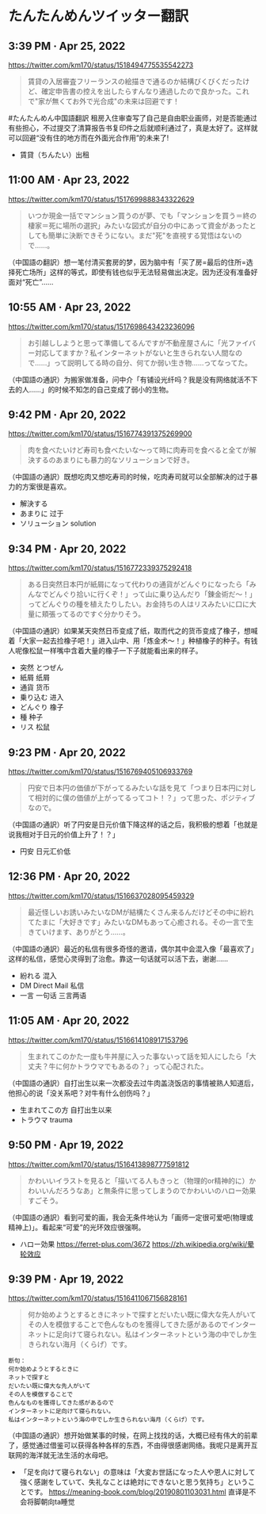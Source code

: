 # たんたんめんツイッター翻訳

## 3:39 PM · Apr 25, 2022

https://twitter.com/km170/status/1518494775535542273

> 賃貸の入居審査フリーランスの絵描きで通るのか結構びくびくだったけど、確定申告書の控えを出したらすんなり通過したので良かった。これで"家が無くてお外で光合成"の未来は回避です！

#たんたんめん中国語翻訳
租房入住审查写了自己是自由职业画师，对是否能通过有些担心，不过提交了清算报告书复印件之后就顺利通过了，真是太好了。这样就可以回避“没有住的地方而在外面光合作用”的未来了!

- 賃貸（ちんたい）出租

## 11:00 AM · Apr 23, 2022

https://twitter.com/km170/status/1517699888343322629

> いつか現金一括でマンション買うのが夢、でも「マンションを買う＝終の棲家＝死に場所の選択」みたいな図式が自分の中にあって資金があったとしても簡単に決断できそうにない。まだ"死"を直視する覚悟はないので……。

（中国語の翻訳）想一笔付清买套房的梦，因为脑中有「买了房=最后的住所=选择死亡场所」这样的等式，即使有钱也似乎无法轻易做出决定。因为还没有准备好面对“死亡”……

## 10:55 AM · Apr 23, 2022

https://twitter.com/km170/status/1517698643423236096

> お引越ししようと思って準備してるんですが不動産屋さんに「光ファイバー対応してますか？私インターネットがないと生きられない人間なので……」って説明してる時の自分、何てか弱い生き物……ってなってた。

（中国語の通訳）为搬家做准备，问中介「有铺设光纤吗？我是没有网络就活不下去的人……」的时候不知怎的自己变成了弱小的生物。

## 9:42 PM · Apr 20, 2022

https://twitter.com/km170/status/1516774391375269900

> 肉を食べたいけど寿司も食べたいな～って時に肉寿司を食べると全てが解決するのあまりにも暴力的なソリューションで好き。

（中国語の通訳）既想吃肉又想吃寿司的时候，吃肉寿司就可以全部解决的过于暴力的方案很是喜欢。

- 解決する
- あまりに 过于
- ソリューション solution

## 9:34 PM · Apr 20, 2022

https://twitter.com/km170/status/1516772339375292418

> ある日突然日本円が紙屑になって代わりの通貨がどんぐりになったら「みんなでどんぐり拾いに行くぞ！」って山に乗り込んだり「錬金術だ～！」ってどんぐりの種を植えたりしたい。お金持ちの人はリスみたいに口に大量に頬張ってるのですぐ分かりそう。

（中国語の通訳）如果某天突然日币变成了纸，取而代之的货币变成了橡子，想喊着「大家一起去捡橡子吧！」进入山中、用「炼金术～！」种植橡子的种子。有钱人呢像松鼠一样嘴中含着大量的橡子一下子就能看出来的样子。

- 突然 とつぜん
- 紙屑 纸屑
- 通貨 货币
- 乗り込む 进入
- どんぐり 橡子
- 種 种子
- リス 松鼠

## 9:23 PM · Apr 20, 2022

https://twitter.com/km170/status/1516769405106933769

> 円安で日本円の価値が下がってるみたいな話を見て「つまり日本円に対して相対的に僕の価値が上がってるってコト！？」って思った、ポジティブなので。

（中国語の通訳）听了円安是日元价值下降这样的话之后，我积极的想着「也就是说我相对于日元的价值上升了！？」

- 円安 日元汇价低

## 12:36 PM · Apr 20, 2022

https://twitter.com/km170/status/1516637028095459329

> 最近怪しいお誘いみたいなDMが結構たくさん来るんだけどその中に紛れてたまに「大好きです」みたいなDMもあって心癒される。その一言で生きていけます、ありがとう……。

（中国語の通訳）最近的私信有很多奇怪的邀请，偶尔其中会混入像「最喜欢了」这样的私信，感觉心灵得到了治愈。靠这一句话就可以活下去，谢谢……

- 紛れる 混入
- DM Direct Mail 私信
- 一言 一句话 三言两语

## 11:05 AM · Apr 20, 2022

https://twitter.com/km170/status/1516614108917153796

> 生まれてこのかた一度も牛丼屋に入った事ないって話を知人にしたら「大丈夫？牛に何かトラウマでもあるの？」って心配された。

（中国語の通訳）自打出生以来一次都没去过牛肉盖浇饭店的事情被熟人知道后，他担心的说「没关系吧？对牛有什么创伤吗？」

- 生まれてこの方 自打出生以来
- トラウマ trauma

## 9:50 PM · Apr 19, 2022

https://twitter.com/km170/status/1516413898777591812

> かわいいイラストを見ると「描いてる人もきっと（物理的or精神的に）かわいいんだろうなあ」と無条件に思ってしまうのでかわいいのハロー効果すごそう。

（中国語の通訳）看到可爱的画，我会无条件地认为「画师一定很可爱吧(物理或精神上)」。看起来“可爱”的光环效应很强啊。

- ハロー効果 https://ferret-plus.com/3672 https://zh.wikipedia.org/wiki/晕轮效应

## 9:39 PM · Apr 19, 2022

https://twitter.com/km170/status/1516411067156828161

> 何か始めようとするときにネットで探すとだいたい既に偉大な先人がいてその人を模倣することで色んなものを獲得してきた感があるのでインターネットに足向けて寝られない。私はインターネットという海の中でしか生きられない海月（くらげ）です。

```
断句：
何か始めようとするときに
ネットで探すと
だいたい既に偉大な先人がいて
その人を模倣することで
色んなものを獲得してきた感があるので
インターネットに足向けて寝られない。
私はインターネットという海の中でしか生きられない海月（くらげ）です。
```

（中国語の通訳）想开始做某事的时候，在网上找找的话，大概已经有伟大的前辈了，感觉通过借鉴可以获得各种各样的东西，不由得很感谢网络。我呢只是离开互联网的海洋就无法生活的水母吧。

- 「足を向けて寝られない」の意味は「大変お世話になった人や恩人に対して強く感謝をしていて、失礼なことは絶対にできないと思う気持ち」ということです。 https://meaning-book.com/blog/20190801103031.html 直译是不会将脚朝向ta睡觉
